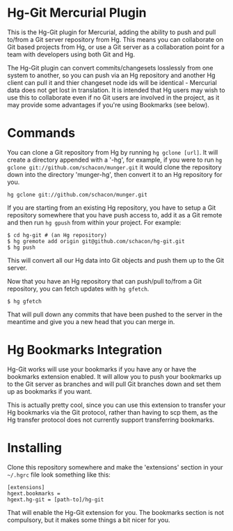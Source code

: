 Hg-Git Mercurial Plugin
=======================

This is the Hg-Git plugin for Mercurial, adding the ability to push and pull to/from a Git server repository from Hg.  This means you can collaborate on Git based projects from Hg, or use a Git server as a collaboration point for a team with developers using both Git and Hg.

The Hg-Git plugin can convert commits/changesets losslessly from one system to another, so you can push via an Hg repository and another Hg client can pull it and thier changeset node ids will be identical - Mercurial data does not get lost in translation.  It is intended that Hg users may wish to use this to collaborate even if no Git users are involved in the project, as it may provide some advantages if you're using Bookmarks (see below).

Commands
=========

You can clone a Git repository from Hg by running `hg gclone [url]`.  It will create a directory appended with a '-hg', for example, if you were to run `hg gclone git://github.com/schacon/munger.git` it would clone the repository down into the directory 'munger-hg', then convert it to an Hg repository for you.

	hg gclone git://github.com/schacon/munger.git
	
If you are starting from an existing Hg repository, you have to setup a Git repository somewhere that you have push access to, add it as a Git remote and then run `hg gpush` from within your project.  For example:

	$ cd hg-git # (an Hg repository)
	$ hg gremote add origin git@github.com/schacon/hg-git.git
	$ hg push

This will convert all our Hg data into Git objects and push them up to the Git server.
	
Now that you have an Hg repository that can push/pull to/from a Git repository, you can fetch updates with `hg gfetch`.

	$ hg gfetch
	
That will pull down any commits that have been pushed to the server in the meantime and give you a new head that you can merge in.


Hg Bookmarks Integration
========================

Hg-Git works will use your bookmarks if you have any or have the bookmarks extension enabled.  It will allow you to push your bookmarks up to the Git server as branches and will pull Git branches down and set them up as bookmarks if you want.

This is actually pretty cool, since you can use this extension to transfer your Hg bookmarks via the Git protocol, rather than having to scp them, as the Hg transfer protocol does not currently support transferring bookmarks.

Installing
==========

Clone this repository somewhere and make the 'extensions' section in your `~/.hgrc` file look something like this:

	[extensions]
	hgext.bookmarks =
	hgext.hg-git = [path-to]/hg-git

That will enable the Hg-Git extension for you.  The bookmarks section is not compulsory, but it makes some things a bit nicer for you.
